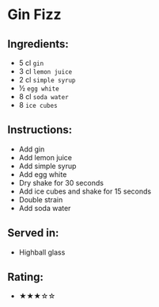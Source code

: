 # Gin Fizz

## Ingredients:
- 5 cl `gin`
- 3 cl `lemon juice`
- 2 cl `simple syrup`
- ½ `egg white`
- 8 cl `soda water`
- 8 `ice cubes`

## Instructions:
- Add gin
- Add lemon juice
- Add simple syrup
- Add egg white
- Dry shake for 30 seconds
- Add ice cubes and shake for 15 seconds
- Double strain
- Add soda water

## Served in:
- Highball glass

## Rating:
- ★★★☆☆